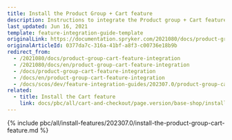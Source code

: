```yaml
---
title: Install the Product Group + Cart feature
description: Instructions to integrate the Product group + Cart feature into a Spryker project.
last_updated: Jun 16, 2021
template: feature-integration-guide-template
originalLink: https://documentation.spryker.com/2021080/docs/product-group-cart-feature-integration
originalArticleId: 0377da7c-316a-41bf-a8f3-c00736e18b9b
redirect_from:
  - /2021080/docs/product-group-cart-feature-integration
  - /2021080/docs/en/product-group-cart-feature-integration
  - /docs/product-group-cart-feature-integration
  - /docs/en/product-group-cart-feature-integration
  - /docs/scos/dev/feature-integration-guides/202307.0/product-group-cart-feature-integration.html
related:
  - title: Install the Cart feature
    link: docs/pbc/all/cart-and-checkout/page.version/base-shop/install-and-upgrade/install-features/install-the-cart-feature.html
---
```


{% include pbc/all/install-features/202307.0/install-the-product-group-cart-feature.md %} <!-- To edit, see /_includes/pbc/all/install-features/202307.0/install-the-product-group-cart-feature.md -->
